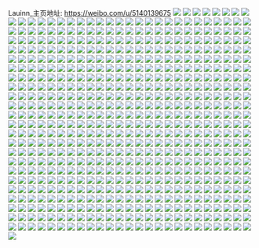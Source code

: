 Lauinn_主页地址: https://weibo.com/u/5140139675 
![](https://wx4.sinaimg.cn/mw2000/005BRv8Dgy1h94rj6omadj312p0t0wl4.jpg) 
![](https://wx4.sinaimg.cn/mw2000/005BRv8Dgy1h94rj6z7bjj31100rr79r.jpg) 
![](https://wx4.sinaimg.cn/mw2000/005BRv8Dgy1h93g46bfutj30u01hdh0h.jpg) 
![](https://wx4.sinaimg.cn/mw2000/005BRv8Dgy1h93g45mowcj30u01hdanc.jpg) 
![](https://wx4.sinaimg.cn/mw2000/005BRv8Dgy1h93g46pfdej30u01hc7hr.jpg) 
![](https://wx4.sinaimg.cn/mw2000/005BRv8Dgy1h93g476yzej30u01hcwwc.jpg) 
![](https://wx4.sinaimg.cn/mw2000/005BRv8Dgy1h93g47mctaj30u01hxgyk.jpg) 
![](https://wx4.sinaimg.cn/mw2000/005BRv8Dgy1h93g48bnomj30u01hcnah.jpg) 
![](https://wx4.sinaimg.cn/mw2000/005BRv8Dgy1h93g48vzxjj30u01hcna4.jpg) 
![](https://wx4.sinaimg.cn/mw2000/005BRv8Dgy1h93g49cqt2j30u01hdap3.jpg) 
![](https://wx4.sinaimg.cn/mw2000/005BRv8Dgy1h93g4a5z8lj30u01hcn7s.jpg) 
![](https://wx4.sinaimg.cn/mw2000/005BRv8Dgy1h92g4k8jsfj31on2zukjo.jpg) 
![](https://wx4.sinaimg.cn/mw2000/005BRv8Dgy1h92g6agw4bj31r0340npe.jpg) 
![](https://wx4.sinaimg.cn/mw2000/005BRv8Dgy1h92g5057n7j31jp2r1kjm.jpg) 
![](https://wx4.sinaimg.cn/mw2000/005BRv8Dgy1h92g49mfz9j31q632jnpe.jpg) 
![](https://wx4.sinaimg.cn/mw2000/005BRv8Dgy1h92g4u21mjj31pc3111l0.jpg) 
![](https://wx4.sinaimg.cn/mw2000/005BRv8Dgy1h92g5hvycgj319l292x6q.jpg) 
![](https://wx4.sinaimg.cn/mw2000/005BRv8Dgy1h92g61f2y6j31ln2ugnpe.jpg) 
![](https://wx4.sinaimg.cn/mw2000/005BRv8Dgy1h92g637vhxj31hg2n0kjl.jpg) 
![](https://wx4.sinaimg.cn/mw2000/005BRv8Dgy1h8u7t6sjtij32dc35shdw.jpg) 
![](https://wx4.sinaimg.cn/mw2000/005BRv8Dgy1h8u7tajg69j32dc35se81.jpg) 
![](https://wx4.sinaimg.cn/mw2000/005BRv8Dgy1h8s4hxf4juj30y80xc19c.jpg) 
![](https://wx4.sinaimg.cn/mw2000/005BRv8Dgy1h8s4hy4w97j31080r6an1.jpg) 
![](https://wx4.sinaimg.cn/mw2000/005BRv8Dgy1h8s4hw4gjcj328z35s1ky.jpg) 
![](https://wx4.sinaimg.cn/mw2000/005BRv8Dgy1h8s4i0q5oxj31zh2nb1kz.jpg) 
![](https://wx4.sinaimg.cn/mw2000/005BRv8Dgy1h8pgafvh1kj30u1142k4k.jpg) 
![](https://wx4.sinaimg.cn/mw2000/005BRv8Dgy1h8pgagar8gj30xc18galz.jpg) 
![](https://wx4.sinaimg.cn/mw2000/005BRv8Dgy1h8pgah5y1uj30xc18g7k2.jpg) 
![](https://wx4.sinaimg.cn/mw2000/005BRv8Dgy1h8pgahk9w1j30xc18g7j7.jpg) 
![](https://wx4.sinaimg.cn/mw2000/005BRv8Dgy1h8pgafenyfj30xc18gkf6.jpg) 
![](https://wx4.sinaimg.cn/mw2000/005BRv8Dgy1h8pgahzqzxj318f0xb7fh.jpg) 
![](https://wx4.sinaimg.cn/mw2000/005BRv8Dgy1h8pgaiez6kj318f0xb48t.jpg) 
![](https://wx4.sinaimg.cn/mw2000/005BRv8Dgy1h8kyg8qivuj32072oax6r.jpg) 
![](https://wx4.sinaimg.cn/mw2000/005BRv8Dgy1h8kyfpyamtj327e2xvqv7.jpg) 
![](https://wx4.sinaimg.cn/mw2000/005BRv8Dgy1h8kyg6xgbkj32142phx6q.jpg) 
![](https://wx4.sinaimg.cn/mw2000/005BRv8Dgy1h8kyfre4vzj32c03404qr.jpg) 
![](https://wx4.sinaimg.cn/mw2000/005BRv8Dgy1h8kyg5bx0mj32c0340hdv.jpg) 
![](https://wx4.sinaimg.cn/mw2000/005BRv8Dgy1h8kyfstf67j32c0340x6q.jpg) 
![](https://wx4.sinaimg.cn/mw2000/005BRv8Dgy1h8kyfur45dj32c031l4qr.jpg) 
![](https://wx4.sinaimg.cn/mw2000/005BRv8Dgy1h8kyfwa2xlj32c034hkjn.jpg) 
![](https://wx4.sinaimg.cn/mw2000/005BRv8Dgy1h8kyfyyecqj32c0340kjn.jpg) 
![](https://wx4.sinaimg.cn/mw2000/005BRv8Dgy1h8kyg1pba0j32c0340x6r.jpg) 
![](https://wx4.sinaimg.cn/mw2000/005BRv8Dgy1h8kygduofkj32c0340u11.jpg) 
![](https://wx4.sinaimg.cn/mw2000/005BRv8Dgy1h8kygh19v2j31yz2mo4qr.jpg) 
![](https://wx4.sinaimg.cn/mw2000/005BRv8Dgy1h8kyglaprpj32202qohdw.jpg) 
![](https://wx4.sinaimg.cn/mw2000/005BRv8Dgy1h8k1drftvnj326a2wdqv5.jpg) 
![](https://wx4.sinaimg.cn/mw2000/005BRv8Dgy1h8k1dtlvxgj329w30r1ky.jpg) 
![](https://wx4.sinaimg.cn/mw2000/005BRv8Dgy1h8k1dpzcw9j329030akjl.jpg) 
![](https://wx4.sinaimg.cn/mw2000/005BRv8Dgy1h8k1dvv3z2j32c033zu0y.jpg) 
![](https://wx4.sinaimg.cn/mw2000/005BRv8Dgy1h8j3gfwitmj30sg23u4qp.jpg) 
![](https://wx4.sinaimg.cn/mw2000/005BRv8Dgy1h8j3f2l0wfj30sg35snpd.jpg) 
![](https://wx4.sinaimg.cn/mw2000/005BRv8Dgy1h8j3en4lrxj30sg3ifx6p.jpg) 
![](https://wx4.sinaimg.cn/mw2000/005BRv8Dgy1h8huw8po0lj32b632w1kz.jpg) 
![](https://wx4.sinaimg.cn/mw2000/005BRv8Dgy1h8huw5ql0ej30u2142ake.jpg) 
![](https://wx4.sinaimg.cn/mw2000/005BRv8Dgy1h8huw4430vj30sg423x6p.jpg) 
![](https://wx4.sinaimg.cn/mw2000/005BRv8Dgy1h8huw54ojxj30sg2p6e81.jpg) 
![](https://wx4.sinaimg.cn/mw2000/005BRv8Dgy1h8huw2m1v0j32dc35s1l2.jpg) 
![](https://wx4.sinaimg.cn/mw2000/005BRv8Dgy1h8huwcspb9j32dc35s7wk.jpg) 
![](https://wx4.sinaimg.cn/mw2000/005BRv8Dgy1h8huwg4dijj32c0340nph.jpg) 
![](https://wx4.sinaimg.cn/mw2000/005BRv8Dgy1h8huxt0yeoj30sg1k87el.jpg) 
![](https://wx4.sinaimg.cn/mw2000/005BRv8Dgy1h8huy30z6lj30sg365hdt.jpg) 
![](https://wx4.sinaimg.cn/mw2000/005BRv8Dgy1h8c0urzrb0j30sg35sx6p.jpg) 
![](https://wx4.sinaimg.cn/mw2000/005BRv8Dgy1h8c23qvmlqj30wi1yc4qp.jpg) 
![](https://wx4.sinaimg.cn/mw2000/005BRv8Dgy1h8c0v5s9byj30sg2p6tzx.jpg) 
![](https://wx4.sinaimg.cn/mw2000/005BRv8Dgy1h8c0v19gi0j32dc35se83.jpg) 
![](https://wx4.sinaimg.cn/mw2000/005BRv8Dgy1h88eve8dfyj32dc35s7wj.jpg) 
![](https://wx4.sinaimg.cn/mw2000/005BRv8Dgy1h88ew3u0ojj31s035s7wj.jpg) 
![](https://wx4.sinaimg.cn/mw2000/005BRv8Dgy1h88ewuymg8j32dc35su0z.jpg) 
![](https://wx4.sinaimg.cn/mw2000/005BRv8Dgy1h88euoaudwj32dc35su10.jpg) 
![](https://wx4.sinaimg.cn/mw2000/005BRv8Dgy1h88ev49vtij32dc35se85.jpg) 
![](https://wx4.sinaimg.cn/mw2000/005BRv8Dgy1h88ewbf11ij32dc35se83.jpg) 
![](https://wx4.sinaimg.cn/mw2000/005BRv8Dgy1h88eugydt5j32dc35sx6r.jpg) 
![](https://wx4.sinaimg.cn/mw2000/005BRv8Dgy1h88ewoq8muj32dc35sx6r.jpg) 
![](https://wx4.sinaimg.cn/mw2000/005BRv8Dgy1h88evhqezvj30sg23ukjl.jpg) 
![](https://wx4.sinaimg.cn/mw2000/005BRv8Dgy1h88evn0vvwj31s035sb2b.jpg) 
![](https://wx4.sinaimg.cn/mw2000/005BRv8Dgy1h88evw815xj31s035skjn.jpg) 
![](https://wx4.sinaimg.cn/mw2000/005BRv8Dgy1h88ej0ff4tj325v2vtkjp.jpg) 
![](https://wx4.sinaimg.cn/mw2000/005BRv8Dgy1h88eisivc5j32a031dhdy.jpg) 
![](https://wx4.sinaimg.cn/mw2000/005BRv8Dgy1h84s0hli1kj313f1g1e81.jpg) 
![](https://wx4.sinaimg.cn/mw2000/005BRv8Dgy1h84s02mxdgj30vx16l1kx.jpg) 
![](https://wx4.sinaimg.cn/mw2000/005BRv8Dgy1h84s0bxt85j31n92704qq.jpg) 
![](https://wx4.sinaimg.cn/mw2000/005BRv8Dgy1h82wsc5s9zj32dc35s4qr.jpg) 
![](https://wx4.sinaimg.cn/mw2000/005BRv8Dgy1h82ws59jytj30sg5eukjm.jpg) 
![](https://wx4.sinaimg.cn/mw2000/005BRv8Dgy1h82ws8kpmlj30sg30nnpd.jpg) 
![](https://wx4.sinaimg.cn/mw2000/005BRv8Dgy1h82ws197w6j30sg280kjl.jpg) 
![](https://wx4.sinaimg.cn/mw2000/005BRv8Dgy1h82ws30pdjj30sg2o04qq.jpg) 
![](https://wx4.sinaimg.cn/mw2000/005BRv8Dgy1h82wrzo1p6j30sg3bwnpe.jpg) 
![](https://wx4.sinaimg.cn/mw2000/005BRv8Dgy1h82ws66ze1j30se3334qp.jpg) 
![](https://wx4.sinaimg.cn/mw2000/005BRv8Dgy1h81llfwm9uj30sg1s0qt0.jpg) 
![](https://wx4.sinaimg.cn/mw2000/005BRv8Dgy1h81lldsac2j32dc35s1l0.jpg) 
![](https://wx4.sinaimg.cn/mw2000/005BRv8Dgy1h81lndvo2bj325p2vm1kz.jpg) 
![](https://wx4.sinaimg.cn/mw2000/005BRv8Dgy1h81lngla3uj30sg1s01kx.jpg) 
![](https://wx4.sinaimg.cn/mw2000/005BRv8Dgy1h808ocnk1vj31sc2dskjm.jpg) 
![](https://wx4.sinaimg.cn/mw2000/005BRv8Dgy1h808nvoar5j31sc2dshdu.jpg) 
![](https://wx4.sinaimg.cn/mw2000/005BRv8Dgy1h808otu0mjj31sc2dse82.jpg) 
![](https://wx4.sinaimg.cn/mw2000/005BRv8Dgy1h808p8xtx6j31sc2dskjm.jpg) 
![](https://wx4.sinaimg.cn/mw2000/005BRv8Dgy1h808po3j0jj31sc2ds7wj.jpg) 
![](https://wx4.sinaimg.cn/mw2000/005BRv8Dgy1h7oxy5fku7j31sc2dsb2a.jpg) 
![](https://wx4.sinaimg.cn/mw2000/005BRv8Dgy1h7oxy2uw9kj31sc2dskjn.jpg) 
![](https://wx4.sinaimg.cn/mw2000/005BRv8Dgy1h7nsff0mulj31sc2dsx6p.jpg) 
![](https://wx4.sinaimg.cn/mw2000/005BRv8Dgy1h7nsfile0pj32c033zkjn.jpg) 
![](https://wx4.sinaimg.cn/mw2000/005BRv8Dgy1h7nsfdd3ibj31sc2dsx6p.jpg) 
![](https://wx4.sinaimg.cn/mw2000/005BRv8Dgy1h7nsfm9n6nj31ui2gnu0y.jpg) 
![](https://wx4.sinaimg.cn/mw2000/005BRv8Dgy1h7f99dvje1j32dc35s7wk.jpg) 
![](https://wx4.sinaimg.cn/mw2000/005BRv8Dgy1h7f99frewcj30sg1kvkc4.jpg) 
![](https://wx4.sinaimg.cn/mw2000/005BRv8Dgy1h7f999txwij32dc35s1ky.jpg) 
![](https://wx4.sinaimg.cn/mw2000/005BRv8Dgy1h7f99f31c1j30sg1uxwsq.jpg) 
![](https://wx4.sinaimg.cn/mw2000/005BRv8Dgy1h75rwyiih9j32c03401kz.jpg) 
![](https://wx4.sinaimg.cn/mw2000/005BRv8Dgy1h72vnqvtqtj318r1nohdt.jpg) 
![](https://wx4.sinaimg.cn/mw2000/005BRv8Dgy1h72vno0ryxj31ly25akb4.jpg) 
![](https://wx4.sinaimg.cn/mw2000/005BRv8Dgy1h72vnuggdbj31sc2dshdv.jpg) 
![](https://wx4.sinaimg.cn/mw2000/005BRv8Dgy1h6wmcnlix5j326m2wue82.jpg) 
![](https://wx4.sinaimg.cn/mw2000/005BRv8Dgy1h6wmcldtruj32411l0qv6.jpg) 
![](https://wx4.sinaimg.cn/mw2000/005BRv8Dgy1h6wmcc3e2cj33332bbhdw.jpg) 
![](https://wx4.sinaimg.cn/mw2000/005BRv8Dgy1h6wmcf5e0vj31sc2ds4qp.jpg) 
![](https://wx4.sinaimg.cn/mw2000/005BRv8Dgy1h6wmcjncw8j32bu33sqv5.jpg) 
![](https://wx4.sinaimg.cn/mw2000/005BRv8Dgy1h6udcc6whjj31tg2f94qt.jpg) 
![](https://wx4.sinaimg.cn/mw2000/005BRv8Dgy1h6udcic9vkj326r2x1x6p.jpg) 
![](https://wx4.sinaimg.cn/mw2000/005BRv8Dgy1h6udcm6efxj329i30ou0z.jpg) 
![](https://wx4.sinaimg.cn/mw2000/005BRv8Dgy1h6udc8qs4hj320s2p21kz.jpg) 
![](https://wx4.sinaimg.cn/mw2000/005BRv8Dgy1h6udcr5fj9j326l2wsh88.jpg) 
![](https://wx4.sinaimg.cn/mw2000/005BRv8Dgy1h6udcvxx0nj328j2zdu0y.jpg) 
![](https://wx4.sinaimg.cn/mw2000/005BRv8Dgy1h6udd1qoc0j32872yxkjp.jpg) 
![](https://wx4.sinaimg.cn/mw2000/005BRv8Dgy1h6udd3vus2j31781lme81.jpg) 
![](https://wx4.sinaimg.cn/mw2000/005BRv8Dgy1h6uddac006j32an3274qv.jpg) 
![](https://wx4.sinaimg.cn/mw2000/005BRv8Dgy1h6uddgtolpj32bj33enph.jpg) 
![](https://wx4.sinaimg.cn/mw2000/005BRv8Dgy1h6uddmdemtj322z2ryhdt.jpg) 
![](https://wx4.sinaimg.cn/mw2000/005BRv8Dgy1h6uddu41x1j32c0340qvb.jpg) 
![](https://wx4.sinaimg.cn/mw2000/005BRv8Dgy1h6udedemnaj323i2spe84.jpg) 
![](https://wx4.sinaimg.cn/mw2000/005BRv8Dgy1h6udej1mh8j30sg7di4qr.jpg) 
![](https://wx4.sinaimg.cn/mw2000/005BRv8Dly1h6sbswd3x4j32dc35sb2c.jpg) 
![](https://wx4.sinaimg.cn/mw2000/005BRv8Dly1h6sbt0tv2zj32dc35sx6s.jpg) 
![](https://wx4.sinaimg.cn/mw2000/005BRv8Dly1h6sbt4ee9zj32dc35se85.jpg) 
![](https://wx4.sinaimg.cn/mw2000/005BRv8Dly1h6sbsg6q6xj32dc35skc1.jpg) 
![](https://wx4.sinaimg.cn/mw2000/005BRv8Dly1h6sbo9m0w2j32562uwqv5.jpg) 
![](https://wx4.sinaimg.cn/mw2000/005BRv8Dly1h6sbnwzg1nj326526kn7h.jpg) 
![](https://wx4.sinaimg.cn/mw2000/005BRv8Dly1h6sbnjrpnrj327o30zk2v.jpg) 
![](https://wx4.sinaimg.cn/mw2000/005BRv8Dly1h6sbnf99goj32a235s4m8.jpg) 
![](https://wx4.sinaimg.cn/mw2000/005BRv8Dly1h6sbnu7hu1j32642w5wqz.jpg) 
![](https://wx4.sinaimg.cn/mw2000/005BRv8Dly1h6sbnqd87yj327m2y6b2b.jpg) 
![](https://wx4.sinaimg.cn/mw2000/005BRv8Dly1h6sbo84nxmj32bz33zqv7.jpg) 
![](https://wx4.sinaimg.cn/mw2000/005BRv8Dly1h6sbo158bdj32bu35sqv7.jpg) 
![](https://wx4.sinaimg.cn/mw2000/005BRv8Dly1h6sbo3a2e1j32c0340kjm.jpg) 
![](https://wx4.sinaimg.cn/mw2000/005BRv8Dly1h6sbnsxlnkj33402g67wj.jpg) 
![](https://wx4.sinaimg.cn/mw2000/005BRv8Dly1h6qwh31g4dj32642w5hdu.jpg) 
![](https://wx4.sinaimg.cn/mw2000/005BRv8Dly1h6qwhlcgscj329a30dgvk.jpg) 
![](https://wx4.sinaimg.cn/mw2000/005BRv8Dly1h6qwgskeyoj32c03401kx.jpg) 
![](https://wx4.sinaimg.cn/mw2000/005BRv8Dly1h6qwhym5bej32c0340u0z.jpg) 
![](https://wx4.sinaimg.cn/mw2000/005BRv8Dly1h6qwigrionj328d2z5u0z.jpg) 
![](https://wx4.sinaimg.cn/mw2000/005BRv8Dly1h6qwj2us0gj32c03401kx.jpg) 
![](https://wx4.sinaimg.cn/mw2000/005BRv8Dly1h6qwje23jsj31wp2jmaoy.jpg) 
![](https://wx4.sinaimg.cn/mw2000/005BRv8Dly1h6qwjvfvyvj32c0340u0x.jpg) 
![](https://wx4.sinaimg.cn/mw2000/005BRv8Dly1h6qwke03x7j32c03404qp.jpg) 
![](https://wx4.sinaimg.cn/mw2000/005BRv8Dgy1h6i53v5gifj32362s8npd.jpg) 
![](https://wx4.sinaimg.cn/mw2000/005BRv8Dgy1h6i53yo2l6j329f30kaiu.jpg) 
![](https://wx4.sinaimg.cn/mw2000/005BRv8Dgy1h6i5444jwnj32id33yx6z.jpg) 
![](https://wx4.sinaimg.cn/mw2000/005BRv8Dgy1h6i53t10yij32b332s1kz.jpg) 
![](https://wx4.sinaimg.cn/mw2000/005BRv8Dgy1h6gvu9xbihj31ly25au0x.jpg) 
![](https://wx4.sinaimg.cn/mw2000/005BRv8Dgy1h6hawx9524j32c0340e84.jpg) 
![](https://wx4.sinaimg.cn/mw2000/005BRv8Dgy1h6hawr6l3tj31nc26c4qq.jpg) 
![](https://wx4.sinaimg.cn/mw2000/005BRv8Dgy1h6hawzoaaxj31qs2bqx6q.jpg) 
![](https://wx4.sinaimg.cn/mw2000/005BRv8Dgy1h6fnwhe07lj31tu2fsazb.jpg) 
![](https://wx4.sinaimg.cn/mw2000/005BRv8Dgy1h6fnw65sdaj327m2y6qv7.jpg) 
![](https://wx4.sinaimg.cn/mw2000/005BRv8Dgy1h6fnw8752hj322e2r6b2c.jpg) 
![](https://wx4.sinaimg.cn/mw2000/005BRv8Dgy1h6fnw911cvj31hs1zqe81.jpg) 
![](https://wx4.sinaimg.cn/mw2000/005BRv8Dgy1h6fnwbslccj322a2r2hdx.jpg) 
![](https://wx4.sinaimg.cn/mw2000/005BRv8Dgy1h6fnw45418j32c0340qv7.jpg) 
![](https://wx4.sinaimg.cn/mw2000/005BRv8Dgy1h6fnweufbnj329930cb2d.jpg) 
![](https://wx4.sinaimg.cn/mw2000/005BRv8Dgy1h6fnwk275lj31q32ash48.jpg) 
![](https://wx4.sinaimg.cn/mw2000/005BRv8Dgy1h66m9yz8wfj31qw2bve81.jpg) 
![](https://wx4.sinaimg.cn/mw2000/005BRv8Dgy1h66m9xksguj31yh2lzgxr.jpg) 
![](https://wx4.sinaimg.cn/mw2000/005BRv8Dgy1h66mb3659gj32c0340qv8.jpg) 
![](https://wx4.sinaimg.cn/mw2000/005BRv8Dgy1h66mb7002qj32282qz1kx.jpg) 
![](https://wx4.sinaimg.cn/mw2000/005BRv8Dgy1h66mdaos52j327a2xr4ob.jpg) 
![](https://wx4.sinaimg.cn/mw2000/005BRv8Dgy1h66md7fnakj30sg16n7es.jpg) 
![](https://wx4.sinaimg.cn/mw2000/005BRv8Dgy1h66mdg4sd0j31si2e0n43.jpg) 
![](https://wx4.sinaimg.cn/mw2000/005BRv8Dgy1h66mdl169nj324t2uf11r.jpg) 
![](https://wx4.sinaimg.cn/mw2000/005BRv8Dgy1h641ss0uvpj30xc18g4li.jpg) 
![](https://wx4.sinaimg.cn/mw2000/005BRv8Dgy1h641sqwuwhj30xc18gas7.jpg) 
![](https://wx4.sinaimg.cn/mw2000/005BRv8Dgy1h641st32mrj30xc18g4n4.jpg) 
![](https://wx4.sinaimg.cn/mw2000/005BRv8Dgy1h627kih3n0j30sg23u4qp.jpg) 
![](https://wx4.sinaimg.cn/mw2000/005BRv8Dgy1h627kkw0vdj32782xne83.jpg) 
![](https://wx4.sinaimg.cn/mw2000/005BRv8Dgy1h627kmvsv7j31xz2lbqv5.jpg) 
![](https://wx4.sinaimg.cn/mw2000/005BRv8Dgy1h627krli4rj32c0340kjl.jpg) 
![](https://wx4.sinaimg.cn/mw2000/005BRv8Dgy1h627kwfz7sj31k722xqjv.jpg) 
![](https://wx4.sinaimg.cn/mw2000/005BRv8Dgy1h627kuyb9pj32c0340npd.jpg) 
![](https://wx4.sinaimg.cn/mw2000/005BRv8Dgy1h627kxotjuj32c0340dsz.jpg) 
![](https://wx4.sinaimg.cn/mw2000/005BRv8Dgy1h627kzcdpqj3296307wx8.jpg) 
![](https://wx4.sinaimg.cn/mw2000/005BRv8Dgy1h627l0dj7zj32eo1t0gqs.jpg) 
![](https://wx4.sinaimg.cn/mw2000/005BRv8Dgy1h627l2tx2zj32c033zwp7.jpg) 
![](https://wx4.sinaimg.cn/mw2000/005BRv8Dgy1h627l3u6fmj316c18nwgr.jpg) 
![](https://wx4.sinaimg.cn/mw2000/005BRv8Dgy1h604nd1djyj327m2y6kjn.jpg) 
![](https://wx4.sinaimg.cn/mw2000/005BRv8Dgy1h604nb1ftbj31we2j7npe.jpg) 
![](https://wx4.sinaimg.cn/mw2000/005BRv8Dgy1h604ne0ycaj31gn1y7kjl.jpg) 
![](https://wx4.sinaimg.cn/mw2000/005BRv8Dgy1h5w67toixaj32c0340u0x.jpg) 
![](https://wx4.sinaimg.cn/mw2000/005BRv8Dgy1h5w685bqwaj32c0340qva.jpg) 
![](https://wx4.sinaimg.cn/mw2000/005BRv8Dgy1h5w68l7ulmj32c0340k97.jpg) 
![](https://wx4.sinaimg.cn/mw2000/005BRv8Dly1h5ib026jgnj30wi1l9wqu.jpg) 
![](https://wx4.sinaimg.cn/mw2000/005BRv8Dly1h5ib036adzj30wi1yc1ag.jpg) 
![](https://wx4.sinaimg.cn/mw2000/005BRv8Dly1h5ib01kevhj30sg1chdr2.jpg) 
![](https://wx4.sinaimg.cn/mw2000/005BRv8Dly1h5ib03hgmuj30wi1ycgrn.jpg) 
![](https://wx4.sinaimg.cn/mw2000/005BRv8Dly1h5ib06owagj30wi1ycb29.jpg) 
![](https://wx4.sinaimg.cn/mw2000/005BRv8Dly1h5dj8ig40fj30sg6ps1l1.jpg) 
![](https://wx4.sinaimg.cn/mw2000/005BRv8Dly1h5dj8lweyfj30sg8k5e84.jpg) 
![](https://wx4.sinaimg.cn/mw2000/005BRv8Dly1h5dj8pws3nj30sg9hcx6t.jpg) 
![](https://wx4.sinaimg.cn/mw2000/005BRv8Dly1h5dj8snjfnj30sg70e1l0.jpg) 
![](https://wx4.sinaimg.cn/mw2000/005BRv8Dly1h5dj8uu08fj30sg9hc7wk.jpg) 
![](https://wx4.sinaimg.cn/mw2000/005BRv8Dly1h5dj8xrne1j30sg8ve4qt.jpg) 
![](https://wx4.sinaimg.cn/mw2000/005BRv8Dly1h5dj915glpj30sg8k51l1.jpg) 
![](https://wx4.sinaimg.cn/mw2000/005BRv8Dly1h5dj9as3ykj30sg83kqv8.jpg) 
![](https://wx4.sinaimg.cn/mw2000/005BRv8Dly1h5dj9k18vrj30sg9hc4qt.jpg) 
![](https://wx4.sinaimg.cn/mw2000/005BRv8Dly1h5cb7bjd72j31q12aqhdu.jpg) 
![](https://wx4.sinaimg.cn/mw2000/005BRv8Dly1h5cb7dmdymj320h2r4u0z.jpg) 
![](https://wx4.sinaimg.cn/mw2000/005BRv8Dly1h5cb79qzn2j30sg23u4qp.jpg) 
![](https://wx4.sinaimg.cn/mw2000/005BRv8Dly1h5cb7eq6zkj30sg23vh61.jpg) 
![](https://wx4.sinaimg.cn/mw2000/005BRv8Dgy1h5b48c5obxj30u01404ki.jpg) 
![](https://wx4.sinaimg.cn/mw2000/005BRv8Dgy1h5b48e6pnzj30sg16o4qp.jpg) 
![](https://wx4.sinaimg.cn/mw2000/005BRv8Dgy1h5b48etmpaj30k0140gyl.jpg) 
![](https://wx4.sinaimg.cn/mw2000/005BRv8Dgy1h5b7r8htiej32dc35skjq.jpg) 
![](https://wx4.sinaimg.cn/mw2000/005BRv8Dgy1h5b7rfaxvtj30sg16nb29.jpg) 
![](https://wx4.sinaimg.cn/mw2000/005BRv8Dgy1h5b7qhzg2wj30sg16o7wh.jpg) 
![](https://wx4.sinaimg.cn/mw2000/005BRv8Dgy1h56mshc2ckj30u01401kx.jpg) 
![](https://wx4.sinaimg.cn/mw2000/005BRv8Dgy1h56mngzlgej30u01407wh.jpg) 
![](https://wx4.sinaimg.cn/mw2000/005BRv8Dgy1h56mrxpj71j30u01404qp.jpg) 
![](https://wx4.sinaimg.cn/mw2000/005BRv8Dgy1h56mnb2mzxj30sg3r44qr.jpg) 
![](https://wx4.sinaimg.cn/mw2000/005BRv8Dgy1h55ix2opnij30sg23ukjl.jpg) 
![](https://wx4.sinaimg.cn/mw2000/005BRv8Dgy1h55ix6xouyj30sg16o18i.jpg) 
![](https://wx4.sinaimg.cn/mw2000/005BRv8Dgy1h55ixbauubj32dc35sx6q.jpg) 
![](https://wx4.sinaimg.cn/mw2000/005BRv8Dgy1h55ixgb7aej32dc35skjo.jpg) 
![](https://wx4.sinaimg.cn/mw2000/005BRv8Dgy1h55ixo4r12j32dc35s4qt.jpg) 
![](https://wx4.sinaimg.cn/mw2000/005BRv8Dgy1h55ix0ptcpj30sg2p6e81.jpg) 
![](https://wx4.sinaimg.cn/mw2000/005BRv8Dgy1h55iyfmtsxj32c0340e84.jpg) 
![](https://wx4.sinaimg.cn/mw2000/005BRv8Dly1h50pltoks2j30u0140gwx.jpg) 
![](https://wx4.sinaimg.cn/mw2000/005BRv8Dly1h50plsyti1j30u0140ans.jpg) 
![](https://wx4.sinaimg.cn/mw2000/005BRv8Dly1h4yh1b2onoj30u0140gyo.jpg) 
![](https://wx4.sinaimg.cn/mw2000/005BRv8Dly1h4yh1ce2y4j30u01404qp.jpg) 
![](https://wx4.sinaimg.cn/mw2000/005BRv8Dly1h4yh1dcxrmj30u01404qp.jpg) 
![](https://wx4.sinaimg.cn/mw2000/005BRv8Dly1h4yh1pwjbmj30u0140ner.jpg) 
![](https://wx4.sinaimg.cn/mw2000/005BRv8Dly1h4yh1ggpl3j32c0340b2b.jpg) 
![](https://wx4.sinaimg.cn/mw2000/005BRv8Dly1h4xnqzwpt1j32c02c0npf.jpg) 
![](https://wx4.sinaimg.cn/mw2000/005BRv8Dly1h4xnr2c4a2j32c02c01kz.jpg) 
![](https://wx4.sinaimg.cn/mw2000/005BRv8Dly1h4xnsqdgnhj30kk08q756.jpg) 
![](https://wx4.sinaimg.cn/mw2000/005BRv8Dly1h4xnt5sobzj325b2v3kjo.jpg) 
![](https://wx4.sinaimg.cn/mw2000/005BRv8Dly1h4xnt3ilobj32c0340kjp.jpg) 
![](https://wx4.sinaimg.cn/mw2000/005BRv8Dly1h4wvrggk3nj31wo2mrx6q.jpg) 
![](https://wx4.sinaimg.cn/mw2000/005BRv8Dly1h4wvrma5syj31t72fmnpf.jpg) 
![](https://wx4.sinaimg.cn/mw2000/005BRv8Dly1h4wvrelid2j32iq1w24qs.jpg) 
![](https://wx4.sinaimg.cn/mw2000/005BRv8Dly1h4qhd66yb3j31rx2d8b2a.jpg) 
![](https://wx4.sinaimg.cn/mw2000/005BRv8Dly1h4qhd44do3j32612w2e84.jpg) 
![](https://wx4.sinaimg.cn/mw2000/005BRv8Dly1h4qhd7v6cej325r2vn7wj.jpg) 
![](https://wx4.sinaimg.cn/mw2000/005BRv8Dly1h4gsahqvagj31sb2dre82.jpg) 
![](https://wx4.sinaimg.cn/mw2000/005BRv8Dly1h4gsakctrnj31qx2bx1ky.jpg) 
![](https://wx4.sinaimg.cn/mw2000/005BRv8Dly1h4gsanrgxzj31sc2dr4qr.jpg) 
![](https://wx4.sinaimg.cn/mw2000/005BRv8Dly1h4ejvtku2sj32bz346npf.jpg) 
![](https://wx4.sinaimg.cn/mw2000/005BRv8Dly1h4eihykpdlj31sc2cy4qq.jpg) 
![](https://wx4.sinaimg.cn/mw2000/005BRv8Dly1h4eihz7rezj31r22c3e81.jpg) 
![](https://wx4.sinaimg.cn/mw2000/005BRv8Dly1h4eii03lysj31sc2dse82.jpg) 
![](https://wx4.sinaimg.cn/mw2000/005BRv8Dly1h46uua4hstj30sg7hee84.jpg) 
![](https://wx4.sinaimg.cn/mw2000/005BRv8Dly1h46uudd2bdj30sg7wfhdx.jpg) 
![](https://wx4.sinaimg.cn/mw2000/005BRv8Dly1h46uug59auj30sg6xne84.jpg) 
![](https://wx4.sinaimg.cn/mw2000/005BRv8Dly1h46uu7fjgdj30sg8q91l0.jpg) 
![](https://wx4.sinaimg.cn/mw2000/005BRv8Dly1h46uukewokj30sg8znu10.jpg) 
![](https://wx4.sinaimg.cn/mw2000/005BRv8Dly1h46uung0ofj30sg7b9hdv.jpg) 
![](https://wx4.sinaimg.cn/mw2000/005BRv8Dly1h46uurz7mxj30sg6pcb2b.jpg) 
![](https://wx4.sinaimg.cn/mw2000/005BRv8Dly1h46uuvw6zkj30sg6x8kjo.jpg) 
![](https://wx4.sinaimg.cn/mw2000/005BRv8Dly1h46uuz2cifj30sg40lkjm.jpg) 
![](https://wx4.sinaimg.cn/mw2000/005BRv8Dly1h443ls54ifj31sa2dp4qq.jpg) 
![](https://wx4.sinaimg.cn/mw2000/005BRv8Dgy1h3dl69fzexj32b032o7wk.jpg) 
![](https://wx4.sinaimg.cn/mw2000/005BRv8Dgy1h3dl6eknn0j32bj35sx6q.jpg) 
![](https://wx4.sinaimg.cn/mw2000/005BRv8Dgy1h3bbz9dxpjj325t25tnpg.jpg) 
![](https://wx4.sinaimg.cn/mw2000/005BRv8Dgy1h3bbzblttdj32c0340hdw.jpg) 
![](https://wx4.sinaimg.cn/mw2000/005BRv8Dgy1h3bbz75wb3j32c0340qv8.jpg) 
![](https://wx4.sinaimg.cn/mw2000/005BRv8Dgy1h3bbzdvul1j326l26lhdw.jpg) 
![](https://wx4.sinaimg.cn/mw2000/005BRv8Dgy1h322i5yq5cj324d2ttkjn.jpg) 
![](https://wx4.sinaimg.cn/mw2000/005BRv8Dgy1h322i9uvhij31qc2b57wj.jpg) 
![](https://wx4.sinaimg.cn/mw2000/005BRv8Dgy1h322ig73r5j32162plx6r.jpg) 
![](https://wx4.sinaimg.cn/mw2000/005BRv8Dgy1h322ij11j9j31j02pskjn.jpg) 
![](https://wx4.sinaimg.cn/mw2000/005BRv8Dgy1h322jey3aoj325a2v11kz.jpg) 
![](https://wx4.sinaimg.cn/mw2000/005BRv8Dgy1h322k664dzj32522xy7wi.jpg) 
![](https://wx4.sinaimg.cn/mw2000/005BRv8Dgy1h322jp5buzj32232qte82.jpg) 
![](https://wx4.sinaimg.cn/mw2000/005BRv8Dgy1h322jxpui6j32c0340npg.jpg) 
![](https://wx4.sinaimg.cn/mw2000/005BRv8Dgy1h322k33zhoj323c2sg7wj.jpg) 
![](https://wx4.sinaimg.cn/mw2000/005BRv8Dgy1h2vo5g0412j327x2yle83.jpg) 
![](https://wx4.sinaimg.cn/mw2000/005BRv8Dgy1h2vo5cab6bj32c03514qr.jpg) 
![](https://wx4.sinaimg.cn/mw2000/005BRv8Dgy1h2vo5guogkj322f2r7e81.jpg) 
![](https://wx4.sinaimg.cn/mw2000/005BRv8Dgy1h2vo5kxhd2j32c0340x6r.jpg) 
![](https://wx4.sinaimg.cn/mw2000/005BRv8Dgy1h2ve4f7inbj30sg4dge82.jpg) 
![](https://wx4.sinaimg.cn/mw2000/005BRv8Dgy1h2ve47qeenj30sg2p7npd.jpg) 
![](https://wx4.sinaimg.cn/mw2000/005BRv8Dgy1h2ve429znoj30sg6u4x6s.jpg) 
![](https://wx4.sinaimg.cn/mw2000/005BRv8Dgy1h2ve4beb4ej30sg4g0u10.jpg) 
![](https://wx4.sinaimg.cn/mw2000/005BRv8Dgy1h2ve450eypj30sg2uphdu.jpg) 
![](https://wx4.sinaimg.cn/mw2000/005BRv8Dgy1h2lup65vzqj30sg2dchbm.jpg) 
![](https://wx4.sinaimg.cn/mw2000/005BRv8Dgy1h2lup4yji1j30sg1754dc.jpg) 
![](https://wx4.sinaimg.cn/mw2000/005BRv8Dgy1h2lup6t46uj30sg44fe1d.jpg) 
![](https://wx4.sinaimg.cn/mw2000/005BRv8Dgy1h2lup7tr4pj30u00u0jwo.jpg) 
![](https://wx4.sinaimg.cn/mw2000/005BRv8Dgy1h2lup8cd29j30sg1jyqa0.jpg) 
![](https://wx4.sinaimg.cn/mw2000/005BRv8Dgy1h2i592tgvqj30wi1ycqbv.jpg) 
![](https://wx4.sinaimg.cn/mw2000/005BRv8Dgy1h2i5anzwayj32u02bzx6q.jpg) 
![](https://wx4.sinaimg.cn/mw2000/005BRv8Dgy1h2hguuu61qj33402c0e82.jpg) 
![](https://wx4.sinaimg.cn/mw2000/005BRv8Dgy1h2hgurn8rrj33402c04qr.jpg) 
![](https://wx4.sinaimg.cn/mw2000/005BRv8Dgy1h2hguxehytj33402c0x6r.jpg) 
![](https://wx4.sinaimg.cn/mw2000/005BRv8Dgy1h2hgv1dij0j329j35su0z.jpg) 
![](https://wx4.sinaimg.cn/mw2000/005BRv8Dgy1h2hgva68hsj32c0340hdz.jpg) 
![](https://wx4.sinaimg.cn/mw2000/005BRv8Dgy1h2hgvcplo7j32f733yx6q.jpg) 
![](https://wx4.sinaimg.cn/mw2000/005BRv8Dgy1h1vl64sbvlj31kw35sx6q.jpg) 
![](https://wx4.sinaimg.cn/mw2000/005BRv8Dgy1h1vl67bn61j30sg1kwb0b.jpg) 
![](https://wx4.sinaimg.cn/mw2000/005BRv8Dgy1h1vl5zmpt3j30sg268npd.jpg) 
![](https://wx4.sinaimg.cn/mw2000/005BRv8Dgy1h1vl6gqb9ij30sg4qo4qr.jpg) 
![](https://wx4.sinaimg.cn/mw2000/005BRv8Dgy1h1u2rakntlj31s035skjn.jpg) 
![](https://wx4.sinaimg.cn/mw2000/005BRv8Dgy1h1u2rddjzaj30sg2dcnne.jpg) 
![](https://wx4.sinaimg.cn/mw2000/005BRv8Dgy1h1u2rxkcr7j31kw35s1l1.jpg) 
![](https://wx4.sinaimg.cn/mw2000/005BRv8Dgy1h1t9mbne9yj31xi2kpnph.jpg) 
![](https://wx4.sinaimg.cn/mw2000/005BRv8Dgy1h1t9m34snrj30sg7404qr.jpg) 
![](https://wx4.sinaimg.cn/mw2000/005BRv8Dgy1h1t9m69ugdj30sg4qokjm.jpg) 
![](https://wx4.sinaimg.cn/mw2000/005BRv8Dgy1h1t9lzrb1ej31kw35su0x.jpg) 
![](https://wx4.sinaimg.cn/mw2000/005BRv8Dgy1h1rvw7flw4j30sg1kw1kx.jpg) 
![](https://wx4.sinaimg.cn/mw2000/005BRv8Dgy1h1rvw3127uj30sg35s1ky.jpg) 
![](https://wx4.sinaimg.cn/mw2000/005BRv8Dgy1h1rvvxx51uj30sg5i5x6q.jpg) 
![](https://wx4.sinaimg.cn/mw2000/005BRv8Dgy1h1rvw0wprvj30sg5jl4qs.jpg) 
![](https://wx4.sinaimg.cn/mw2000/005BRv8Dgy1h1rvw6531xj32c02bzqv7.jpg) 
![](https://wx4.sinaimg.cn/mw2000/005BRv8Dgy1h1rvvuxgq0j30sg1sx171.jpg) 
![](https://wx4.sinaimg.cn/mw2000/005BRv8Dgy1h1prm28mb3j32c033z1l6.jpg) 
![](https://wx4.sinaimg.cn/mw2000/005BRv8Dgy1h0wy0eg0vrj30sg47phdv.jpg) 
![](https://wx4.sinaimg.cn/mw2000/005BRv8Dgy1h0wy19om4tj30sg3xrkjn.jpg) 
![](https://wx4.sinaimg.cn/mw2000/005BRv8Dgy1h0wy1smko2j30sg2dckjl.jpg) 
![](https://wx4.sinaimg.cn/mw2000/005BRv8Dgy1h0wxzpdbm0j30sg6tsu11.jpg) 
![](https://wx4.sinaimg.cn/mw2000/005BRv8Dgy1h0wy6bnqmej30sg4s6e83.jpg) 
![](https://wx4.sinaimg.cn/mw2000/005BRv8Dgy1h0wxyann67j30sg73z1l2.jpg) 
![](https://wx4.sinaimg.cn/mw2000/005BRv8Dgy1h0wy5vpzg4j30sg7wfhdx.jpg) 
![](https://wx4.sinaimg.cn/mw2000/005BRv8Dgy1h0mllzqc8gj30sg2mtqv5.jpg) 
![](https://wx4.sinaimg.cn/mw2000/005BRv8Dgy1h0mllkqlwxj30wi0w3wv0.jpg) 
![](https://wx4.sinaimg.cn/mw2000/005BRv8Dgy1h0mlljdcnlj31s435snpg.jpg) 
![](https://wx4.sinaimg.cn/mw2000/005BRv8Dgy1h0mllnxonjj31kw35sqv8.jpg) 
![](https://wx4.sinaimg.cn/mw2000/005BRv8Dgy1h02o4xok6aj327b27b7wi.jpg) 
![](https://wx4.sinaimg.cn/mw2000/005BRv8Dgy1h02uqwqlu2j32c0340hdw.jpg) 
![](https://wx4.sinaimg.cn/mw2000/005BRv8Dgy1h02uv654m7j327g2xx4qr.jpg) 
![](https://wx4.sinaimg.cn/mw2000/005BRv8Dgy1h02uv8mtlrj32c0340e82.jpg) 
![](https://wx4.sinaimg.cn/mw2000/005BRv8Dgy1h02uvalyr5j328v2zuhdu.jpg) 
![](https://wx4.sinaimg.cn/mw2000/005BRv8Dgy1h02uve9biaj329u29ukjm.jpg) 
![](https://wx4.sinaimg.cn/mw2000/005BRv8Dgy1gzycpndpgej32c0340b2c.jpg) 
![](https://wx4.sinaimg.cn/mw2000/005BRv8Dgy1gzycpoiu3qj311s1kp7ns.jpg) 
![](https://wx4.sinaimg.cn/mw2000/005BRv8Dgy1gzycprdy44j32c03407wj.jpg) 
![](https://wx4.sinaimg.cn/mw2000/005BRv8Dgy1gzycpk4sulj33403407wl.jpg) 
![](https://wx4.sinaimg.cn/mw2000/005BRv8Dgy1gzycq12vcsj3340340b2d.jpg) 
![](https://wx4.sinaimg.cn/mw2000/005BRv8Dgy1gzl3zhdbpnj32c03404qs.jpg) 
![](https://wx4.sinaimg.cn/mw2000/005BRv8Dgy1gzl40jp3f8j327u2yg4qr.jpg) 
![](https://wx4.sinaimg.cn/mw2000/005BRv8Dgy1gzl410a9o3j31wa1w9qv5.jpg) 
![](https://wx4.sinaimg.cn/mw2000/005BRv8Dgy1gzl42z5dpfj32c0340b2c.jpg) 
![](https://wx4.sinaimg.cn/mw2000/005BRv8Dgy1gzl43j1skjj31j021cnpd.jpg) 
![](https://wx4.sinaimg.cn/mw2000/005BRv8Dgy1gzl41kqnuoj323k2srnpf.jpg) 
![](https://wx4.sinaimg.cn/mw2000/005BRv8Dly1gzc9rgog4hj32c0340u10.jpg) 
![](https://wx4.sinaimg.cn/mw2000/005BRv8Dly1gzc9rm445tj32c033ze85.jpg) 
![](https://wx4.sinaimg.cn/mw2000/005BRv8Dly1gzc9smsbavj322o2rlhdv.jpg) 
![](https://wx4.sinaimg.cn/mw2000/005BRv8Dly1gzc9rnhga3j316o0sg1i1.jpg) 
![](https://wx4.sinaimg.cn/mw2000/005BRv8Dly1gzc9rddpetj30sg35skjm.jpg) 
![](https://wx4.sinaimg.cn/mw2000/005BRv8Dly1gzc9rpzwtij32dc35s4qt.jpg) 
![](https://wx4.sinaimg.cn/mw2000/005BRv8Dly1gz6jo2iw3sj32c02bznpf.jpg) 
![](https://wx4.sinaimg.cn/mw2000/005BRv8Dly1gz6jo6od7sj32c0340npf.jpg) 
![](https://wx4.sinaimg.cn/mw2000/005BRv8Dly1gz6jo9t0onj32c03407wl.jpg) 
![](https://wx4.sinaimg.cn/mw2000/005BRv8Dly1gz6jo4wk4lj32c0340u0z.jpg) 
![](https://wx4.sinaimg.cn/mw2000/005BRv8Dly1gz0hoj59v4j32801o07wh.jpg) 
![](https://wx4.sinaimg.cn/mw2000/005BRv8Dly1gz0hoe7zgmj32801o07wh.jpg) 
![](https://wx4.sinaimg.cn/mw2000/005BRv8Dly1gz0hofimo7j32801o07wh.jpg) 
![](https://wx4.sinaimg.cn/mw2000/005BRv8Dly1gz0hocobuej32801o0b29.jpg) 
![](https://wx4.sinaimg.cn/mw2000/005BRv8Dly1gz0hogukdfj32801o0b29.jpg) 
![](https://wx4.sinaimg.cn/mw2000/005BRv8Dly1gz0hoi19zsj31o02804qp.jpg) 
![](https://wx4.sinaimg.cn/mw2000/005BRv8Dly1gz0hokgtagj32801o0hdt.jpg) 
![](https://wx4.sinaimg.cn/mw2000/005BRv8Dly1gyydp5g895j30wi1bwqd9.jpg) 
![](https://wx4.sinaimg.cn/mw2000/005BRv8Dly1gyydp6zlv3j328r2znkjn.jpg) 
![](https://wx4.sinaimg.cn/mw2000/005BRv8Dly1gyydp8aq73j32c0340x6s.jpg) 
![](https://wx4.sinaimg.cn/mw2000/005BRv8Dly1gyydpaj8p4j325w2vvqv6.jpg) 
![](https://wx4.sinaimg.cn/mw2000/005BRv8Dly1gyydp5024mj31sn2e7hdu.jpg) 
![](https://wx4.sinaimg.cn/mw2000/005BRv8Dly1gyydpgek8yj32c0340npg.jpg) 
![](https://wx4.sinaimg.cn/mw2000/005BRv8Dly1gyuuysyhivj30sg1kvtw3.jpg) 
![](https://wx4.sinaimg.cn/mw2000/005BRv8Dly1gyuuys7444j30sg1kwhdt.jpg) 
![](https://wx4.sinaimg.cn/mw2000/005BRv8Dly1gyuuytq8voj30sg1ud1kx.jpg) 
![](https://wx4.sinaimg.cn/mw2000/005BRv8Dly1gyuuyweb9oj32bz2bzqv6.jpg) 
![](https://wx4.sinaimg.cn/mw2000/005BRv8Dly1gyuuyx8fg2j30sg1dr1kx.jpg) 
![](https://wx4.sinaimg.cn/mw2000/005BRv8Dly1gyuc4l88jxj335s35s4qv.jpg) 
![](https://wx4.sinaimg.cn/mw2000/005BRv8Dly1gyuc4rwd3rj335s35s7wn.jpg) 
![](https://wx4.sinaimg.cn/mw2000/005BRv8Dly1gyuc4wdrl7j32c0340u11.jpg) 
![](https://wx4.sinaimg.cn/mw2000/005BRv8Dly1gyeqfrkup0j32c0340hdw.jpg) 
![](https://wx4.sinaimg.cn/mw2000/005BRv8Dly1gyeqfvqr8wj32c0340npf.jpg) 
![](https://wx4.sinaimg.cn/mw2000/005BRv8Dly1gyeqg4ie92j32bz2bzu0z.jpg) 
![](https://wx4.sinaimg.cn/mw2000/005BRv8Dly1gyeqfooausj328w2zvb2b.jpg) 
![](https://wx4.sinaimg.cn/mw2000/005BRv8Dly1gyeqgeok3yj32c03407wm.jpg) 
![](https://wx4.sinaimg.cn/mw2000/005BRv8Dly1gyeqgnntudj32c03401l1.jpg) 
![](https://wx4.sinaimg.cn/mw2000/005BRv8Dly1gyeqfkslglj31zp2nlx6q.jpg) 
![](https://wx4.sinaimg.cn/mw2000/005BRv8Dly1gyeqgs4hpaj32c0340e84.jpg) 
![](https://wx4.sinaimg.cn/mw2000/005BRv8Dly1gyeqgugmh3j32c03401l1.jpg) 
![](https://wx4.sinaimg.cn/mw2000/005BRv8Dly1gyeqh1406nj32612w1hdv.jpg) 
![](https://wx4.sinaimg.cn/mw2000/005BRv8Dly1gyeqhagpa7j32c0340e84.jpg) 
![](https://wx4.sinaimg.cn/mw2000/005BRv8Dly1gyeqhfg3otj30sg6bknpe.jpg) 
![](https://wx4.sinaimg.cn/mw2000/005BRv8Dgy1gxpb1m4nhlj32c02c0e82.jpg) 
![](https://wx4.sinaimg.cn/mw2000/005BRv8Dgy1gxpb1pleioj32c02c0hdu.jpg) 
![](https://wx4.sinaimg.cn/mw2000/005BRv8Dgy1gxpb1kaeolj3266266npe.jpg) 
![](https://wx4.sinaimg.cn/mw2000/005BRv8Dgy1gxmz2ylugaj30sg1zz0yz.jpg) 
![](https://wx4.sinaimg.cn/mw2000/005BRv8Dgy1gxmz2zfl4rj30u0140q7b.jpg) 
![](https://wx4.sinaimg.cn/mw2000/005BRv8Dgy1gxmz30423nj31400u0afe.jpg) 
![](https://wx4.sinaimg.cn/mw2000/005BRv8Dgy1gvv6zitxpej32c02c07wi.jpg) 
![](https://wx4.sinaimg.cn/mw2000/005BRv8Dgy1gvv6zl7b1aj325k25knpd.jpg) 
![](https://wx4.sinaimg.cn/mw2000/005BRv8Dgy1gvrwqztobnj31hf1hf7wh.jpg) 
![](https://wx4.sinaimg.cn/mw2000/005BRv8Dgy1gvrwqv2xg4j32c02c0u0x.jpg) 
![](https://wx4.sinaimg.cn/mw2000/005BRv8Dgy1gvrwr0x1l9j32bz2bhe81.jpg) 
![](https://wx4.sinaimg.cn/mw2000/005BRv8Dgy1gvrwr1ppofj30v60u0dly.jpg) 
![](https://wx4.sinaimg.cn/mw2000/005BRv8Dgy1gvrwqxkhvfj319g19gkfi.jpg) 
![](https://wx4.sinaimg.cn/mw2000/005BRv8Dgy1gve4b5p33ij629t313x6r02.jpg) 
![](https://wx4.sinaimg.cn/mw2000/005BRv8Dgy1gve4694z3vj62872yynpf02.jpg) 
![](https://wx4.sinaimg.cn/mw2000/005BRv8Dgy1gve4671ftuj63402c01l202.jpg) 
![](https://wx4.sinaimg.cn/mw2000/005BRv8Dgy1gve46efzabj627z2yne8302.jpg) 
![](https://wx4.sinaimg.cn/mw2000/005BRv8Dgy1gve46lgkv0j62c0340u1202.jpg) 
![](https://wx4.sinaimg.cn/mw2000/005BRv8Dgy1gve46rmc0cj62882yze8502.jpg) 
![](https://wx4.sinaimg.cn/mw2000/005BRv8Dgy1gve46tepv2j628q2znx6q02.jpg) 
![](https://wx4.sinaimg.cn/mw2000/005BRv8Dgy1gve46xj6y9j62c02c0kjn02.jpg) 
![](https://wx4.sinaimg.cn/mw2000/005BRv8Dgy1gve46zzqlhj629c30ge8402.jpg) 
![](https://wx4.sinaimg.cn/mw2000/005BRv8Dgy1gve476rnz7j62c0340hdz02.jpg) 
![](https://wx4.sinaimg.cn/mw2000/005BRv8Dgy1gve4790ddej629i30oe8302.jpg) 
![](https://wx4.sinaimg.cn/mw2000/005BRv8Dgy1gv6mlb9qmnj62a931g4qs02.jpg) 
![](https://wx4.sinaimg.cn/mw2000/005BRv8Dgy1gv6mlfn6cdj63402c0b2d02.jpg) 
![](https://wx4.sinaimg.cn/mw2000/005BRv8Dgy1gv6mlhz7vpj626q2wr7wk02.jpg) 
![](https://wx4.sinaimg.cn/mw2000/005BRv8Dgy1gv6mogxnxaj62c02c0e8202.jpg) 
![](https://wx4.sinaimg.cn/mw2000/005BRv8Dgy1gv6monl88cj62c0340e8402.jpg) 
![](https://wx4.sinaimg.cn/mw2000/005BRv8Dgy1gv6mok9bn6j62c0340qv702.jpg) 
![](https://wx4.sinaimg.cn/mw2000/005BRv8Dly1gv4vbldusij628h28hb2a02.jpg) 
![](https://wx4.sinaimg.cn/mw2000/005BRv8Dly1gv4vbkj1eqj32c02c0e83.jpg) 
![](https://wx4.sinaimg.cn/mw2000/005BRv8Dly1gv4vbpec2hj627g27gqv602.jpg) 
![](https://wx4.sinaimg.cn/mw2000/005BRv8Dgy1gv817shtmqj60ty0tydw102.jpg) 
![](https://wx4.sinaimg.cn/mw2000/005BRv8Dly1gv4v2t29sbj32c02c04qq.jpg) 
![](https://wx4.sinaimg.cn/mw2000/005BRv8Dly1gv4vbnaxjnj62c02c0hdu02.jpg) 
![](https://wx4.sinaimg.cn/mw2000/005BRv8Dgy1gv816ppx36j624f24fu0y02.jpg) 
![](https://wx4.sinaimg.cn/mw2000/005BRv8Dgy1gv816itvm8j62c02c04qp02.jpg) 
![](https://wx4.sinaimg.cn/mw2000/005BRv8Dly1gv4vallv2mj615o1qgtr902.jpg) 
![](https://wx4.sinaimg.cn/mw2000/005BRv8Dgy1gv816kbb9aj62c02c0e8102.jpg) 
![](https://wx4.sinaimg.cn/mw2000/005BRv8Dgy1gv816h9xh5j62c02c04qp02.jpg) 
![](https://wx4.sinaimg.cn/mw2000/005BRv8Dgy1gv3n96jteaj62c03407wl02.jpg) 
![](https://wx4.sinaimg.cn/mw2000/005BRv8Dgy1gv3n9g541ij624e2tvqv702.jpg) 
![](https://wx4.sinaimg.cn/mw2000/005BRv8Dgy1gv3n8dmnedj63402c04qu02.jpg) 
![](https://wx4.sinaimg.cn/mw2000/005BRv8Dgy1gv3na1g265j62822yqqv702.jpg) 
![](https://wx4.sinaimg.cn/mw2000/005BRv8Dgy1gv3n9ba7qrj62c0340u0z02.jpg) 
![](https://wx4.sinaimg.cn/mw2000/005BRv8Dly1gv3ocqiooxj60uk53c4qq02.jpg) 
![](https://wx4.sinaimg.cn/mw2000/005BRv8Dgy1gv6ms85m4hj60xc2s0e8102.jpg) 
![](https://wx4.sinaimg.cn/mw2000/005BRv8Dgy1gv6ms721ggj60xc2s07wh02.jpg) 
![](https://wx4.sinaimg.cn/mw2000/005BRv8Dly1gv1fg1gjepj60xc2s0kiy02.jpg) 
![](https://wx4.sinaimg.cn/mw2000/005BRv8Dly1gv1fg4ho5oj60xc2s0hdt02.jpg) 
![](https://wx4.sinaimg.cn/mw2000/005BRv8Dly1gv1fgalkn8j61nf278e8102.jpg) 
![](https://wx4.sinaimg.cn/mw2000/005BRv8Dly1gv1fgpyhtrj632o2awqv502.jpg) 
![](https://wx4.sinaimg.cn/mw2000/005BRv8Dly1gv1fgwd18jj62c0340qv802.jpg) 
![](https://wx4.sinaimg.cn/mw2000/005BRv8Dly1gv1ffz69edj63452c0u0x02.jpg) 
![](https://wx4.sinaimg.cn/mw2000/005BRv8Dgy1gurt5drhilj63452c04qq02.jpg) 
![](https://wx4.sinaimg.cn/mw2000/005BRv8Dgy1gurt61stpqj62bu33ke8302.jpg) 
![](https://wx4.sinaimg.cn/mw2000/005BRv8Dgy1gurt66ih41j62c2340b2b02.jpg) 
![](https://wx4.sinaimg.cn/mw2000/005BRv8Dgy1gurt6an9jwj62c02c0kjo02.jpg) 
![](https://wx4.sinaimg.cn/mw2000/005BRv8Dgy1gurt62uhhhj615o2bc4qp02.jpg) 
![](https://wx4.sinaimg.cn/mw2000/005BRv8Dgy1gurt59aal2j60ld0sgn6o02.jpg) 
![](https://wx4.sinaimg.cn/mw2000/005BRv8Dgy1gurtbtgtanj60u014044i02.jpg) 
![](https://wx4.sinaimg.cn/mw2000/005BRv8Dgy1gurtbswnxuj60u00zm77o02.jpg) 
![](https://wx4.sinaimg.cn/mw2000/005BRv8Dgy1gurtelgmlej615o2p1x3d02.jpg) 
![](https://wx4.sinaimg.cn/mw2000/005BRv8Dgy1gul5h3n159j61rh1p81kx02.jpg) 
![](https://wx4.sinaimg.cn/mw2000/005BRv8Dgy1gul5gzn5gvj62c02c0npg02.jpg) 
![](https://wx4.sinaimg.cn/mw2000/005BRv8Dgy1gul5hh4s60j635s2d7hdu02.jpg) 
![](https://wx4.sinaimg.cn/mw2000/005BRv8Dgy1gul5hlt5uyj63402c0hdw02.jpg) 
![](https://wx4.sinaimg.cn/mw2000/005BRv8Dgy1gul5hnay48j60lb0sd0yo02.jpg) 
![](https://wx4.sinaimg.cn/mw2000/005BRv8Dgy1gul5gbrnrqj63022927wj02.jpg) 
![](https://wx4.sinaimg.cn/mw2000/005BRv8Dgy1gul5hdwn9ij628725yqv502.jpg) 
![](https://wx4.sinaimg.cn/mw2000/005BRv8Dgy1gul5gk9gmij615o2bchdt02.jpg) 
![](https://wx4.sinaimg.cn/mw2000/005BRv8Dgy1gul5hazx5dj627e2xvkjm02.jpg) 
![](https://wx4.sinaimg.cn/mw2000/005BRv8Dgy1gul5h99ybwj624q24qx6p02.jpg) 
![](https://wx4.sinaimg.cn/mw2000/005BRv8Dgy1gul5h6j20kj63452c0npd02.jpg) 
![](https://wx4.sinaimg.cn/mw2000/005BRv8Dgy1gul5hir54ij62mm1yv7ti02.jpg) 
![](https://wx4.sinaimg.cn/mw2000/005BRv8Dgy1gug1czvw7hj6296308b2b02.jpg) 
![](https://wx4.sinaimg.cn/mw2000/005BRv8Dgy1gug1dd0ep2j628w2zvhdu02.jpg) 
![](https://wx4.sinaimg.cn/mw2000/005BRv8Dgy1gug1e8tt3fj62612w1kjn02.jpg) 
![](https://wx4.sinaimg.cn/mw2000/005BRv8Dgy1gug1ca4ip5j629n30vu0y02.jpg) 
![](https://wx4.sinaimg.cn/mw2000/005BRv8Dgy1gug1cmg4udj63402c07wi02.jpg) 
![](https://wx4.sinaimg.cn/mw2000/005BRv8Dgy1gug1ciwjbij62c0340qv502.jpg) 
![](https://wx4.sinaimg.cn/mw2000/005BRv8Dly1gsfllwt3zuj335s2dakjs.jpg) 
![](https://wx4.sinaimg.cn/mw2000/005BRv8Dly1gsflk6o26vj30ty0tyqo6.jpg) 
![](https://wx4.sinaimg.cn/mw2000/005BRv8Dly1gsflqyikg2j32c033rhe2.jpg) 
![](https://wx4.sinaimg.cn/mw2000/005BRv8Dly1gsflu48z79j335s2d7u15.jpg) 
![](https://wx4.sinaimg.cn/mw2000/005BRv8Dly1gsem79ap5uj32c02c0x6x.jpg) 
![](https://wx4.sinaimg.cn/mw2000/005BRv8Dly1gsem7d8giuj3270270e88.jpg) 
![](https://wx4.sinaimg.cn/mw2000/005BRv8Dly1gsem73qas6j32c02c0b2a.jpg) 
![](https://wx4.sinaimg.cn/mw2000/005BRv8Dly1gs2thuvhpxj31r12c0kjq.jpg) 
![](https://wx4.sinaimg.cn/mw2000/005BRv8Dly1gs2ti16okoj32er2erkjq.jpg) 
![](https://wx4.sinaimg.cn/mw2000/005BRv8Dly1gs2ti5rt21j32z92z97wi.jpg) 
![](https://wx4.sinaimg.cn/mw2000/005BRv8Dly1gs2ti4szopj30yi19z49n.jpg) 
![](https://wx4.sinaimg.cn/mw2000/005BRv8Dly1gs2ti6q1cxj32a02a0hdt.jpg) 
![](https://wx4.sinaimg.cn/mw2000/005BRv8Dly1gs2ti4b0y3j31nl1nl1kz.jpg) 
![](https://wx4.sinaimg.cn/mw2000/005BRv8Dly1gs2ti7yogmj31s01y3npd.jpg) 
![](https://wx4.sinaimg.cn/mw2000/005BRv8Dly1gs2thxi489j3227338u0y.jpg) 
![](https://wx4.sinaimg.cn/mw2000/005BRv8Dly1gs2tiyb3fwj32dc35sx76.jpg) 
![](https://wx4.sinaimg.cn/mw2000/005BRv8Dly1gs1m732dr9j33403407wq.jpg) 
![](https://wx4.sinaimg.cn/mw2000/005BRv8Dly1gs1m777gqyj32dc35s4qy.jpg) 
![](https://wx4.sinaimg.cn/mw2000/005BRv8Dly1gs1m7iedwbj31tu1tuqv7.jpg) 
![](https://wx4.sinaimg.cn/mw2000/005BRv8Dly1gs1m6yuhnmj3302302e89.jpg) 
![](https://wx4.sinaimg.cn/mw2000/005BRv8Dly1gs1m7ekmxvj3290300u18.jpg) 
![](https://wx4.sinaimg.cn/mw2000/005BRv8Dly1gs1m7tf32nj3340340npo.jpg) 
![](https://wx4.sinaimg.cn/mw2000/005BRv8Dly1gs1m7oiuosj33403404qz.jpg) 
![](https://wx4.sinaimg.cn/mw2000/005BRv8Dly1gr3uohdv34j32c02c0hdy.jpg) 
![](https://wx4.sinaimg.cn/mw2000/005BRv8Dly1gr3uowfsl1j32c02c0kjq.jpg) 
![](https://wx4.sinaimg.cn/mw2000/005BRv8Dly1gr3uqdntfkj32c02c0kjr.jpg) 
![](https://wx4.sinaimg.cn/mw2000/005BRv8Dly1gr3uslvj04j32c02c01l3.jpg) 
![](https://wx4.sinaimg.cn/mw2000/005BRv8Dly1gr3urrkflbj32c02c07wo.jpg) 
![](https://wx4.sinaimg.cn/mw2000/005BRv8Dly1gr3urtwwbcj32c02c0b2e.jpg) 
![](https://wx4.sinaimg.cn/mw2000/005BRv8Dly1gr3urwoymrj32c02c07wo.jpg) 
![](https://wx4.sinaimg.cn/mw2000/005BRv8Dly1gndzcmbtioj32c02c04qq.jpg) 
![](https://wx4.sinaimg.cn/mw2000/005BRv8Dly1gndzcikdv7j32c02c0b2a.jpg) 
![](https://wx4.sinaimg.cn/mw2000/005BRv8Dly1gndzcqnmmtj322y22ykjm.jpg) 
![](https://wx4.sinaimg.cn/mw2000/005BRv8Dly1gndzcv1lnfj32c02c0b2a.jpg) 
![](https://wx4.sinaimg.cn/mw2000/005BRv8Dly1gndzcvl0fgj30u00u0gsu.jpg) 
![](https://wx4.sinaimg.cn/mw2000/005BRv8Dly1gndzcs0vhuj327s27su0x.jpg) 
![](https://wx4.sinaimg.cn/mw2000/005BRv8Dly1gndzcsyq9aj31ss1ss4qp.jpg) 
![](https://wx4.sinaimg.cn/mw2000/005BRv8Dly1gndzcwospej31vi1vi4qp.jpg) 
![](https://wx4.sinaimg.cn/mw2000/005BRv8Dly1gn3kcadzboj319o295kjl.jpg) 
![](https://wx4.sinaimg.cn/mw2000/005BRv8Dly1gn3kc98pb1j30qe1avkap.jpg) 
![](https://wx4.sinaimg.cn/mw2000/005BRv8Dly1gn3kcb0mnwj31494grws3.jpg) 
![](https://wx4.sinaimg.cn/mw2000/005BRv8Dly1gm7bynawo0j32c02c04qp.jpg) 
![](https://wx4.sinaimg.cn/mw2000/005BRv8Dly1gm7byloqecj325t25tx6p.jpg) 
![](https://wx4.sinaimg.cn/mw2000/005BRv8Dly1gm7byq8m1uj327m27mx6p.jpg) 
![](https://wx4.sinaimg.cn/mw2000/005BRv8Dly1gm7byshpdzj324e24enpd.jpg) 
![](https://wx4.sinaimg.cn/mw2000/005BRv8Dly1gm7byu8l69j316o1kw1kx.jpg) 
![](https://wx4.sinaimg.cn/mw2000/005BRv8Dly1gm7c1x6os7j32c02c0hdt.jpg) 
![](https://wx4.sinaimg.cn/mw2000/005BRv8Dly1glus8qvteuj30yi1pcx6z.jpg) 
![](https://wx4.sinaimg.cn/mw2000/005BRv8Dly1ght3u0ftonj31ek1ehk7x.jpg) 
![](https://wx4.sinaimg.cn/mw2000/005BRv8Dly1ght40jo5fgj30yi0p0ka2.jpg) 
![](https://wx4.sinaimg.cn/mw2000/005BRv8Dly1ght411h2k8j320k20kqv5.jpg) 
![](https://wx4.sinaimg.cn/mw2000/005BRv8Dly1ght3ulfw9sj327u27u1ky.jpg) 
![](https://wx4.sinaimg.cn/mw2000/005BRv8Dly1ght3vbuf4mj315d14hgzn.jpg) 
![](https://wx4.sinaimg.cn/mw2000/005BRv8Dly1ght3wdqtejj327i27ie82.jpg) 
![](https://wx4.sinaimg.cn/mw2000/005BRv8Dly1ght3v42otzj326g26gu0x.jpg) 
![](https://wx4.sinaimg.cn/mw2000/005BRv8Dly1ght3vpj1rcj31yv1yve81.jpg) 
![](https://wx4.sinaimg.cn/mw2000/005BRv8Dly1ght41daapdj32c02c01ky.jpg) 
![](https://wx4.sinaimg.cn/mw2000/005BRv8Dly1ght42aqukaj32x726wx6q.jpg) 
![](https://wx4.sinaimg.cn/mw2000/005BRv8Dly1ght42n00tmj323l23l7wh.jpg) 
![](https://wx4.sinaimg.cn/mw2000/005BRv8Dly1ght3ts9jh4j31no1noe81.jpg) 
![](https://wx4.sinaimg.cn/mw2000/005BRv8Dly1ght45k5eb2j326a26a7wi.jpg) 
![](https://wx4.sinaimg.cn/mw2000/005BRv8Dly1ght46or3k4j32c02c0npe.jpg) 
![](https://wx4.sinaimg.cn/mw2000/005BRv8Dly1ght45g4udnj325r25rb2a.jpg) 
![](https://wx4.sinaimg.cn/mw2000/005BRv8Dly1gg5yne8epmj3264264b2a.jpg) 
![](https://wx4.sinaimg.cn/mw2000/005BRv8Dly1gg5ynjtolvj329w29wnpe.jpg) 
![](https://wx4.sinaimg.cn/mw2000/005BRv8Dly1gg5ynqm59jj32c02c0npe.jpg) 
![](https://wx4.sinaimg.cn/mw2000/005BRv8Dly1gg5ynwbwu9j32bq2bqx6p.jpg) 
![](https://wx4.sinaimg.cn/mw2000/005BRv8Dly1gg5yo2iynsj329v29vqv5.jpg) 
![](https://wx4.sinaimg.cn/mw2000/005BRv8Dly1gd6hft9qakj30rs153dzq.jpg) 
![](https://wx4.sinaimg.cn/mw2000/005BRv8Dly1gd6hfrghevj320k232e82.jpg) 
![](https://wx4.sinaimg.cn/mw2000/005BRv8Dly1gd6hko08jwj30rs0u0k4g.jpg) 
![](https://wx4.sinaimg.cn/mw2000/005BRv8Dly1gc7p03n3wbj326o26o7wi.jpg) 
![](https://wx4.sinaimg.cn/mw2000/005BRv8Dly1gc7p0ambv7j31gw2c0hdu.jpg) 
![](https://wx4.sinaimg.cn/mw2000/005BRv8Dly1gce6yejhi5j32c02c0hdv.jpg) 
![](https://wx4.sinaimg.cn/mw2000/005BRv8Dly1gcqaf4wlqkj32c02c0npe.jpg) 
![](https://wx4.sinaimg.cn/mw2000/005BRv8Dly1gcsasqy7stj33402c0x6p.jpg) 
![](https://wx4.sinaimg.cn/mw2000/005BRv8Dly1gcqafixtu8j32c02c0qv6.jpg) 
![](https://wx4.sinaimg.cn/mw2000/005BRv8Dly1gb4f69xvnhj328q28qx6p.jpg) 
![](https://wx4.sinaimg.cn/mw2000/005BRv8Dly1gb4f6fb1flj32c02c0qv6.jpg) 
![](https://wx4.sinaimg.cn/mw2000/005BRv8Dly1gb4f6l73u3j32c02c0qv6.jpg) 
![](https://wx4.sinaimg.cn/mw2000/005BRv8Dly1gb4f6r2k51j32c02c0hdu.jpg) 
![](https://wx4.sinaimg.cn/mw2000/005BRv8Dly1gb4f6v9wbbj32c02c04qq.jpg) 
![](https://wx4.sinaimg.cn/mw2000/005BRv8Dly1gb4f6vx2ssj30u00u075z.jpg) 
![](https://wx4.sinaimg.cn/mw2000/005BRv8Dly1gawete49euj30rs4mex6q.jpg) 
![](https://wx4.sinaimg.cn/mw2000/005BRv8Dly1gawet0acunj32c02c0u0y.jpg) 
![](https://wx4.sinaimg.cn/mw2000/005BRv8Dly1gawetkx16sj32c02c0npe.jpg) 
![](https://wx4.sinaimg.cn/mw2000/005BRv8Dly1gawetr7xfxj32c02c0kjm.jpg) 
![](https://wx4.sinaimg.cn/mw2000/005BRv8Dly1g59q6eymosj30u0191ahe.jpg) 
![](https://wx4.sinaimg.cn/mw2000/005BRv8Dly1g49v38bmo1j30rs334e82.jpg) 
![](https://wx4.sinaimg.cn/mw2000/005BRv8Dly1g4a4vsyvkqj32bz2bzb2f.jpg) 
![](https://wx4.sinaimg.cn/mw2000/005BRv8Dly1g49v3m1tcij30rs2bcu0x.jpg) 
![](https://wx4.sinaimg.cn/mw2000/005BRv8Dly1g49v3o6trdj30rs1jk1kx.jpg) 
![](https://wx4.sinaimg.cn/mw2000/005BRv8Dly1g49v3pusbkj30rs2bcnpd.jpg) 
![](https://wx4.sinaimg.cn/mw2000/005BRv8Dly1g49v3xcvp1j32c02c01ky.jpg) 
![](https://wx4.sinaimg.cn/mw2000/005BRv8Dly1g1rx7b4ikpj32c02c0npe.jpg) 
![](https://wx4.sinaimg.cn/mw2000/005BRv8Dly1g1rx7udmfkj32c02c0qv6.jpg) 
![](https://wx4.sinaimg.cn/mw2000/005BRv8Dly1g1rx8eu50gj32c02c0npe.jpg) 
![](https://wx4.sinaimg.cn/mw2000/005BRv8Dly1g1rx8sxwfpj32c02c0npe.jpg) 
![](https://wx4.sinaimg.cn/mw2000/005BRv8Dly1g1rx9z6fv7j32c02c0kjm.jpg) 
![](https://wx4.sinaimg.cn/mw2000/005BRv8Dly1g1rxa9725pj32c02c0e82.jpg) 
![](https://wx4.sinaimg.cn/mw2000/005BRv8Dly1fu9pk7czlnj32dc2dc4qp.jpg) 
![](https://wx4.sinaimg.cn/mw2000/005BRv8Dly1fu9pk9bqx0j32dc2dcnpd.jpg) 
![](https://wx4.sinaimg.cn/mw2000/005BRv8Dly1fu9pkc4virj32c02c0b29.jpg) 
![](https://wx4.sinaimg.cn/mw2000/005BRv8Dly1fu9gij31jwj32c02c0kjl.jpg) 
![](https://wx4.sinaimg.cn/mw2000/005BRv8Dly1fu9giki91aj32c02c0hdt.jpg) 
![](https://wx4.sinaimg.cn/mw2000/005BRv8Dly1fu9gilbd4dj32dc2dc4mi.jpg) 
![](https://wx4.sinaimg.cn/mw2000/005BRv8Dly1fsua63jc0rj32c02c01ky.jpg) 
![](https://wx4.sinaimg.cn/mw2000/005BRv8Dly1fsua6520crj32c02c0qqf.jpg) 
![](https://wx4.sinaimg.cn/mw2000/005BRv8Dly1fsua66tco1j32c02c07wh.jpg) 
